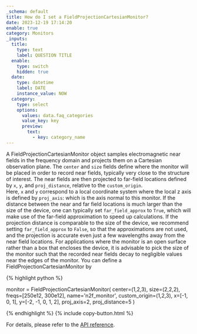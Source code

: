 ```yaml
---
_schema: default
title: How do I set a FieldProjectionCartesianMonitor?
date: 2023-12-19 17:14:20
enable: true
category: Monitors
_inputs:
  title:
    type: text
    label: QUESTION TITLE
  enable:
    type: switch
    hidden: true
  date:
    type: datetime
    label: DATE
    instance_value: NOW
  category:
    type: select
    options:
      values: data.faq_categories
      value_key: key
      preview:
        text:
          - key: category_name
---
```

A FieldProjectionCartesianMonitor object samples electromagnetic near fields in the frequency domain and projects them on a Cartesian observation plane. The&nbsp;`center`&nbsp;and&nbsp;`size`&nbsp;fields define where the monitor will be placed in order to record near fields, typically very close to the structure of interest. The near fields are then projected to far-field locations defined by&nbsp;`x`,&nbsp;`y`, and&nbsp;`proj_distance`, relative to the&nbsp;`custom_origin`. Here,&nbsp;`x`&nbsp;and&nbsp;`y`&nbsp;correspond to a local coordinate system where the local z axis is defined by&nbsp;`proj_axis`: which is the axis normal to this monitor. If the distance between the near and far field locations is much larger than the size of the device, one can typically set&nbsp;`far_field_approx`&nbsp;to&nbsp;`True`, which will make use of the far-field approximation to speed up calculations. If the projection distance is comparable to the size of the device, we recommend setting&nbsp;`far_field_approx`&nbsp;to&nbsp;`False`, so that the approximations are not used, and the projection is accurate even just a few wavelengths away from the near field locations. For applications where the monitor is an open surface rather than a box that encloses the device, it is advisable to pick the size of the monitor such that the recorded near fields decay to negligible values near the edges of the monitor. You can define a FieldProjectionCartesianMonitor by

<div markdown class="code-snippet">{% highlight python %}

monitor = FieldProjectionCartesianMonitor(
    center=(1,2,3),
    size=(2,2,2),
    freqs=[250e12, 300e12],
    name='n2f_monitor',
    custom_origin=(1,2,3),
    x=[-1, 0, 1],
    y=[-2, -1, 0, 1, 2],
    proj_axis=2,
    proj_distance=5
    )

{% endhighlight %}
{% include copy-button.html %}
</div>

For details, please refer to the [API reference](https://docs.flexcompute.com/projects/tidy3d/en/stable/_autosummary/tidy3d.FieldProjectionCartesianMonitor.html).